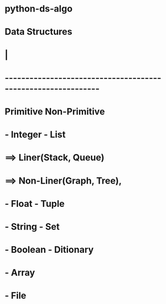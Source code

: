 # python-ds-algo

#                                        Data Structures
#                                                |
#                -------------------------------------------------------------
#            Primitive                                                   Non-Primitive
#            - Integer                                                   - List               
#                                                                               ==> Liner(Stack, Queue)
#                                                                               ==> Non-Liner(Graph, Tree),
#            - Float                                                     - Tuple
#            - String                                                    - Set
#            - Boolean                                                   - Ditionary
#                                                                        - Array
#                                                                        - File